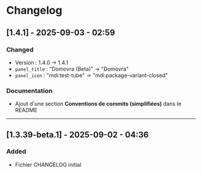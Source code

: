# Changelog

## [1.4.1] - 2025-09-03 - 02:59
### Changed
- Version : 1.4.0 → 1.4.1
- `panel_title` : "Domovra (Beta)" → "Domovra"
- `panel_icon` : "mdi:test-tube" → "mdi:package-variant-closed"

### Documentation
- Ajout d'une section **Conventions de commits (simplifiées)** dans le README

---

## [1.3.39-beta.1] - 2025-09-02 - 04:36
### Added
- Fichier CHANGELOG initial
